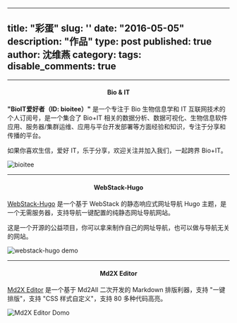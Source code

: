 

---
title: "彩蛋"
slug: ''
date: "2016-05-05"
description: "作品"
type: post
published: true
author: 沈维燕
category:
tags:
disable_comments: true
---

-----------

<h4 style="text-align:center;">Bio & IT</h4>

**"BioIT爱好者（ID: bioitee）"** 是一个专注于 Bio 生物信息学和 IT 互联网技术的个人订阅号，是一个集合了 Bio+IT 相关的数据分析、数据可视化、生物信息软件应用、服务器/集群运维、应用与平台开发部署等方面经验和知识，专注于分享和传播的平台。

如果你喜欢生信，爱好 IT，乐于分享，欢迎关注并加入我们，一起跨界 Bio+IT。

![bioitee](https://apps-db.oss-cn-shenzhen.aliyuncs.com/bioitee/bioitee.png)

-----------

<h4 style="text-align:center;">WebStack-Hugo</h4>

[WebStack-Hugo](https://github.com/shenweiyan/WebStack-Hugo) 是一个基于 WebStack 的静态响应式网址导航 Hugo 主题，是一个无需服务器，支持导航一键配置的纯静态网址导航网站。

这是一个开源的公益项目，你可以拿来制作自己的网址导航，也可以做与导航无关的网站。

![webstack-hugo demo](https://cdn.jsdelivr.net/gh/shenweiyan/CustomAssets/ics/webstack-hugo.jpg)

-----------

<h4 style="text-align:center;">Md2X Editor</h4>

[Md2X Editor](https://mdx.bioitee.com/) 是一个基于 Md2All 二次开发的 Markdown 排版利器，支持 "一键排版"，支持 "CSS 样式自定义"，支持 80 多种代码高亮。

![Md2X Editor Domo](https://cdn.jsdelivr.net/gh/shenweiyan/CustomAssets/ics/md2xeditor.jpg)
